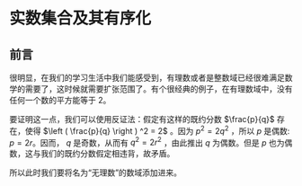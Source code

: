 # 实数集合及其有序化

## 前言

很明显，在我们的学习生活中我们能感受到，有理数或者是整数域已经很难满足数学的需要了，这时候就需要扩张范围了。有个很经典的例子，在有理数域中，没有任何一个数的平方能等于 $2$。

要证明这一点，我们可以使用反证法：假定有这样的既约分数 $\frac{p}{q}$ 存在，使得 $\left ( \frac{p}{q} \right ) ^2 = 2$ 。因为 $p^2 = 2q ^ 2$ ，所以 $p$ 是偶数: $p = 2r$。因而， $q$ 是奇数，从而有 $q^2 = 2r^2$ ，由此推出 $q$ 为偶数。但是 $p$ 也为偶数，这与我们的既约分数假定相违背，故矛盾。

所以此时我们要将名为“无理数”的数域添加进来。
